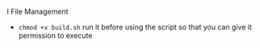 I File Management


-  `chmod +x build.sh` run it before using the script so that you can give it permission to execute
